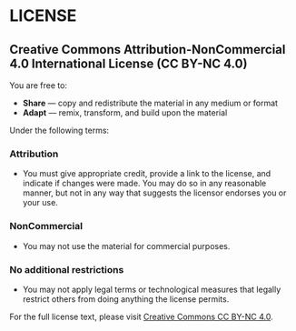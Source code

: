 # LICENSE

## Creative Commons Attribution-NonCommercial 4.0 International License (CC BY-NC 4.0)

You are free to:

- **Share** — copy and redistribute the material in any medium or format
- **Adapt** — remix, transform, and build upon the material

Under the following terms:

### Attribution

- You must give appropriate credit, provide a link to the license, and indicate if changes were made. You may do so in any reasonable manner, but not in any way that suggests the licensor endorses you or your use.

### NonCommercial

- You may not use the material for commercial purposes.

### No additional restrictions

- You may not apply legal terms or technological measures that legally restrict others from doing anything the license permits.

For the full license text, please visit [Creative Commons CC BY-NC 4.0](https://creativecommons.org/licenses/by-nc/4.0/).

